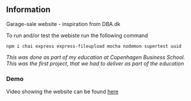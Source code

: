## Information

Garage-sale website - inspiration from DBA.dk

To run and/or test the webiste run the following command

```
npm i chai express express-fileupload mocha nodemon supertest uuid
```

_This was done as part of my education at Copenhagen Business School. This was the first project, that we had to deliver as part of the education_

### Demo

Video showing the website can be found
[here](https://www.youtube.com/watch?v=CvYhzQuMBZ4)

